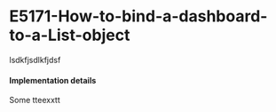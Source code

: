<h1>E5171-How-to-bind-a-dashboard-to-a-List-object</h1>
<customTag> lsdkfjsdlkfjdsf </customTag>
<versionSpecificPart>
  <h4>Implementation details</h4> 
  <p> Some tteexxtt </p>
</versionSpecificPart>
